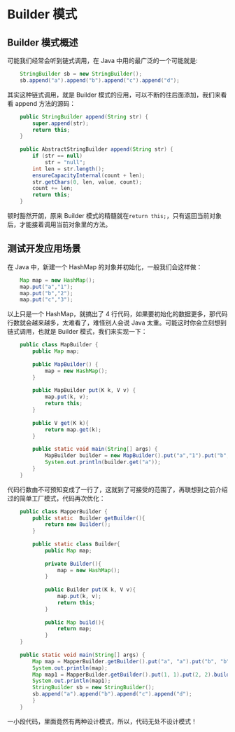 # Builder 模式

## Builder 模式概述

可能我们经常会听到链式调用，在 Java 中用的最广泛的一个可能就是:

``` java
    StringBuilder sb = new StringBuilder();
    sb.append("a").append("b").append("c").append("d");
```

其实这种链式调用，就是 Builder 模式的应用，可以不断的往后面添加，我们来看看 append 方法的源码：

``` java
    public StringBuilder append(String str) {    
    	super.append(str);    
    	return this;
    }
    
    public AbstractStringBuilder append(String str) {    
    	if (str == null) 
    		str = "null";    
    	int len = str.length();    
    	ensureCapacityInternal(count + len);    
    	str.getChars(0, len, value, count);    
    	count += len;    
    	return this;
    }
```

顿时豁然开朗，原来 Builder 模式的精髓就在`return this;`，只有返回当前对象后，才能接着调用当前对象里的方法。

## 测试开发应用场景

在 Java 中，新建一个 HashMap 的对象并初始化，一般我们会这样做：

``` java
    Map map = new HashMap();
    map.put("a","1");
    map.put("b","2");
    map.put("c","3");
```

以上只是一个 HashMap，就搞出了 4 行代码，如果要初始化的数据更多，那代码行数就会越来越多，太难看了，难怪别人会说 Java 太重。可能这时你会立刻想到链式调用，也就是 Builder 模式，我们来实现一下：

``` java
    public class MapBuilder {    
    	public Map map;
      
    	public MapBuilder() {        
    		map = new HashMap();    
    	}
    	   
    	public MapBuilder put(K k, V v) {
    		map.put(k, v);        
    		return this;    
    	}    
    	
    	public V get(K k){        
    		return map.get(k);    
    	}    
    
    	public static void main(String[] args) {        
    		MapBuilder builder = new MapBuilder().put("a","1").put("b","2").put("c","3");        
    		System.out.println(builder.get("a"));    
    	}
    }
```

代码行数由不可预知变成了一行了，这就到了可接受的范围了，再联想到之前介绍过的简单工厂模式，代码再次优化：

``` java
    public class MapperBuilder {    
    	public static  Builder getBuilder(){        
    		return new Builder();    
    	}    
    
    	public static class Builder{        
    		public Map map; 
           
    		private Builder(){            
    			map = new HashMap();        
    		}        
    
    		public Builder put(K k, V v){            
    			map.put(k, v);            
    			return this;        
    		}        
    
    		public Map build(){            
    			return map;        
    		}    
    }    
    
    public static void main(String[] args) {        
    	Map map = MapperBuilder.getBuilder().put("a", "a").put("b", "b").build();        
    	System.out.println(map);        
    	Map map1 = MapperBuilder.getBuilder().put(1, 1).put(2, 2).build();        
    	System.out.println(map1);        
    	StringBuilder sb = new StringBuilder();        
    	sb.append("a").append("b").append("c").append("d");    
    	}
    }
```

一小段代码，里面竟然有两种设计模式，所以，代码无处不设计模式！
